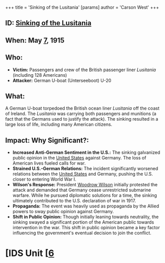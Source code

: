 +++
 title = 'Sinking of the Lusitania'
[params]
	author = 'Carson West'
+++
## ID: [Sinking of the Lusitania](./../sinking-of-the-lusitania/)

## When: May [7](./../7/), 1915

## Who:
* **Victim:** Passengers and crew of the British passenger liner *Lusitania* (including 128 Americans)
* **Attacker:** German U-boat (Unterseeboot) U-20

## What: 
A German U-boat torpedoed the British ocean liner *Lusitania* off the coast of Ireland. The *Lusitania* was carrying both passengers and munitions (a fact that the Germans used to justify the attack). The sinking resulted in a large loss of life, including many American citizens.

## Impact: Why Significant?:
* **Increased Anti-German Sentiment in the U.S.:** The sinking galvanized public opinion in the [United States](./../united-states/) against Germany.  The loss of American lives fueled calls for war.
* **Strained U.S.-German Relations:** The incident significantly worsened relations between the [United States](./../united-states/) and Germany, pushing the U.S. closer to entering World War I.
* **Wilson's Response:** President [Woodrow Wilson](./../woodrow-wilson/) initially protested the attack and demanded that Germany cease unrestricted submarine warfare.  While he pursued diplomatic solutions for a time, the sinking ultimately contributed to the U.S. declaration of war in 1917.
* **Propaganda:** The event was heavily used as propaganda by the Allied powers to sway public opinion against Germany.
* **Shift in Public Opinion:** Though initially leaning towards neutrality, the sinking swayed a significant portion of the American public towards intervention in the war.  This shift in public opinion became a key factor influencing the government's eventual decision to join the conflict.

# [IDS Unit [[6](./../ids-unit-[[6/)